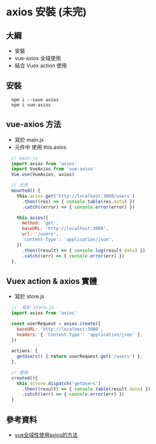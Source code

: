 # axios 安裝 (未完)

## 大綱
- 安裝
- vue-axios 全域使用
- 結合 Vuex action 使用

## 安裝
```
  npm i --save axios
  npm i vue-axios 
```

## vue-axios 方法
- 寫於 main.js
- 元件中 使用 this.axios 
```js
  // main.js
  import axios from 'axios'
  import VueAxios from 'vue-axios'
  Vue.use(VueAxios, axios)

  // 元件
  mounted() {
    this.axios.get('http://localhost:3000/users')
      .then((res) => { console.table(res.data) })
      .catch((error) => { console.error(error) })

    this.axios({
      method: 'get',
      baseURL: 'http://localhost:3000',
      url: '/users',
      'Content-Type': 'application/json',
    })
      .then((result) => { console.log(result.data) })
      .catch((err) => { console.error(err) })
  },
```

## Vuex action & axios 實體
- 寫於 store.js
```js
  //  寫於 store.js
  import axios from 'axios'

  const userRequest = axios.create({
    baseURL: 'http://localhost:3000',
    headers: { 'Content-Type': 'application/json' },
  })
  
  actions: {
    getUsers() { return userRequest.get('/users') },
  },

  // 使用
  created(){
    this.$store.dispatch('getUsers')
      .then((result) => { console.table(result.data) })
      .catch((err) => { console.error(err) })
  }
```

## 參考資料
- [vue全域性使用axios的方法](https://www.itread01.com/content/1541568153.html)
